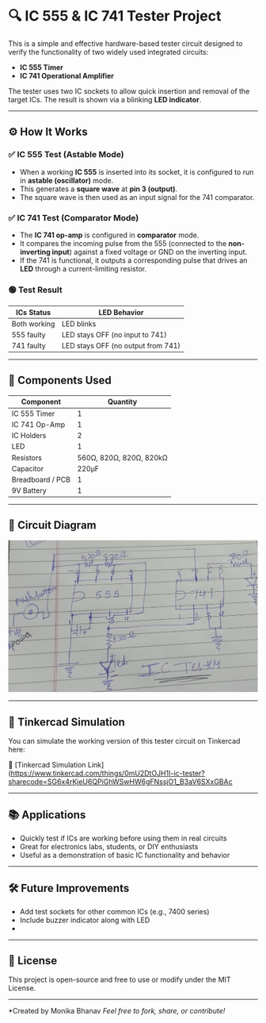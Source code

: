 # 🔍 IC 555 & IC 741 Tester Project

This is a simple and effective hardware-based tester circuit designed to verify the functionality of two widely used integrated circuits:
- **IC 555 Timer**
- **IC 741 Operational Amplifier**

The tester uses two IC sockets to allow quick insertion and removal of the target ICs. The result is shown via a blinking **LED indicator**.

---

## ⚙️ How It Works

### ✅ IC 555 Test (Astable Mode)
- When a working **IC 555** is inserted into its socket, it is configured to run in **astable (oscillator)** mode.
- This generates a **square wave** at **pin 3 (output)**.
- The square wave is then used as an input signal for the 741 comparator.

### ✅ IC 741 Test (Comparator Mode)
- The **IC 741 op-amp** is configured in **comparator** mode.
- It compares the incoming pulse from the 555 (connected to the **non-inverting input**) against a fixed voltage or GND on the inverting input.
- If the 741 is functional, it outputs a corresponding pulse that drives an **LED** through a current-limiting resistor.

### 🟢 Test Result
| ICs Status       | LED Behavior |
|------------------|--------------|
| Both working     | LED blinks   |
| 555 faulty       | LED stays OFF (no input to 741) |
| 741 faulty       | LED stays OFF (no output from 741) |

---

## 🔧 Components Used

| Component       | Quantity |
|----------------|----------|
| IC 555 Timer    | 1        |
| IC 741 Op-Amp   | 1        |
| IC Holders      | 2        |
| LED             | 1        |
| Resistors       | 560Ω, 820Ω, 820Ω, 820kΩ |
| Capacitor       | 220μF    |
| Breadboard / PCB| 1        |
| 9V Battery      | 1        |

---

## 🔌 Circuit Diagram

![Circuit Diagram](Circuit_Diagram.png)

> 
---

## 🧪 Tinkercad Simulation

You can simulate the working version of this tester circuit on Tinkercad here:

🔗 [Tinkercad Simulation Link](https://www.tinkercad.com/things/0mU2DtOJH1I-ic-tester?sharecode=SG6x4rKjeU6QPiGhWSwHW6gFNssjO1_B3aV6SXxGBAc


---

## 📚 Applications

- Quickly test if ICs are working before using them in real circuits
- Great for electronics labs, students, or DIY enthusiasts
- Useful as a demonstration of basic IC functionality and behavior

---

## 🛠️ Future Improvements

- Add test sockets for other common ICs (e.g., 7400 series)
- Include buzzer indicator along with LED
- 

---

## 📄 License

This project is open-source and free to use or modify under the MIT License.

---

*Created by Monika Bhanav 
*Feel free to fork, share, or contribute!*
